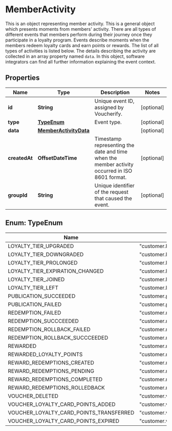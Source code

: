 

# MemberActivity

This is an object representing member activity.    This is a general object which presents moments from members' activity. There are all types of different events that members perform during their journey once they participate in a loyalty program. Events describe moments when the members redeem loyalty cards and earn points or rewards. The list of all types of activities is listed below.  The details describing the activity are collected in an array property named `data`. In this object, software integrators can find all further information explaining the event context.

## Properties

| Name | Type | Description | Notes |
|------------ | ------------- | ------------- | -------------|
|**id** | **String** | Unique event ID, assigned by Voucherify. |  [optional] |
|**type** | [**TypeEnum**](#TypeEnum) | Event type. |  [optional] |
|**data** | [**MemberActivityData**](MemberActivityData.md) |  |  [optional] |
|**createdAt** | **OffsetDateTime** | Timestamp representing the date and time when the member activity occurred in ISO 8601 format. |  [optional] |
|**groupId** | **String** | Unique identifier of the request that caused the event. |  [optional] |



## Enum: TypeEnum

| Name | Value |
|---- | -----|
| LOYALTY_TIER_UPGRADED | &quot;customer.loyalty.tier.upgraded&quot; |
| LOYALTY_TIER_DOWNGRADED | &quot;customer.loyalty.tier.downgraded&quot; |
| LOYALTY_TIER_PROLONGED | &quot;customer.loyalty.tier.prolonged&quot; |
| LOYALTY_TIER_EXPIRATION_CHANGED | &quot;customer.loyalty.tier.expiration.changed&quot; |
| LOYALTY_TIER_JOINED | &quot;customer.loyalty.tier.joined&quot; |
| LOYALTY_TIER_LEFT | &quot;customer.loyalty.tier.left&quot; |
| PUBLICATION_SUCCEEDED | &quot;customer.publication.succeeded&quot; |
| PUBLICATION_FAILED | &quot;customer.publication.failed&quot; |
| REDEMPTION_FAILED | &quot;customer.redemption.failed&quot; |
| REDEMPTION_SUCCCEEDED | &quot;customer.redemption.succceeded&quot; |
| REDEMPTION_ROLLBACK_FAILED | &quot;customer.redemption.rollback.failed&quot; |
| REDEMPTION_ROLLBACK_SUCCCEEDED | &quot;customer.redemption.rollback.succceeded&quot; |
| REWARDED | &quot;customer.rewarded&quot; |
| REWARDED_LOYALTY_POINTS | &quot;customer.rewarded.loyalty_points&quot; |
| REWARD_REDEMPTIONS_CREATED | &quot;customer.reward_redemptions.created&quot; |
| REWARD_REDEMPTIONS_PENDING | &quot;customer.reward_redemptions.pending&quot; |
| REWARD_REDEMPTIONS_COMPLETED | &quot;customer.reward_redemptions.completed&quot; |
| REWARD_REDEMPTIONS_ROLLEDBACK | &quot;customer.reward_redemptions.rolledback&quot; |
| VOUCHER_DELETED | &quot;customer.voucher.deleted&quot; |
| VOUCHER_LOYALTY_CARD_POINTS_ADDED | &quot;customer.voucher.loyalty_card.points_added&quot; |
| VOUCHER_LOYALTY_CARD_POINTS_TRANSFERRED | &quot;customer.voucher.loyalty_card.points_transferred&quot; |
| VOUCHER_LOYALTY_CARD_POINTS_EXPIRED | &quot;customer.voucher.loyalty_card.points_expired&quot; |



